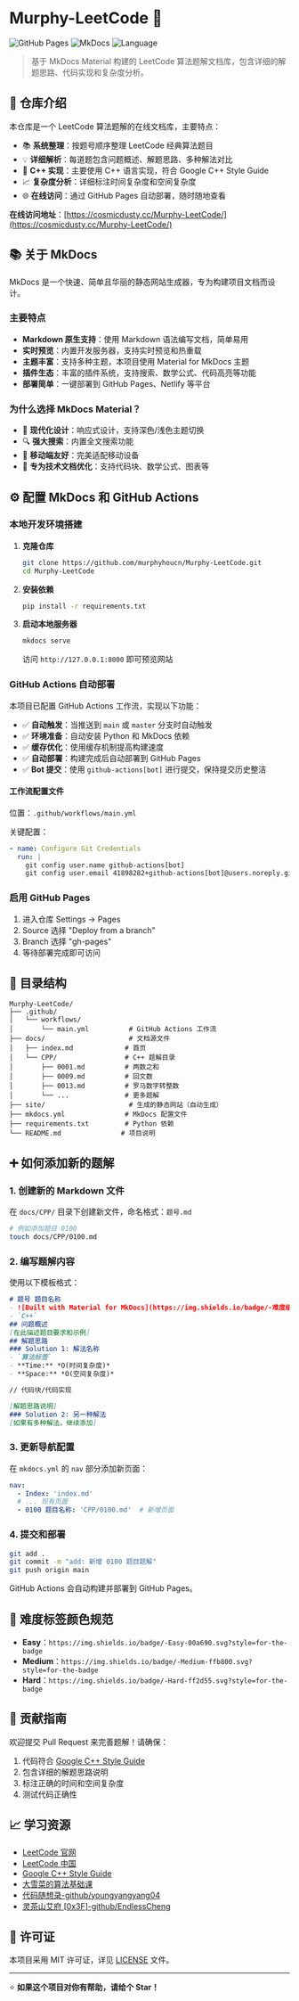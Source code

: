 # Murphy-LeetCode 🚀

![GitHub Pages](https://img.shields.io/badge/GitHub%20Pages-Live-brightgreen?style=for-the-badge&logo=github)
![MkDocs](https://img.shields.io/badge/MkDocs-Material-blue?style=for-the-badge&logo=markdown)
![Language](https://img.shields.io/badge/Language-C%2B%2B-orange?style=for-the-badge&logo=cplusplus)

> 基于 MkDocs Material 构建的 LeetCode 算法题解文档库，包含详细的解题思路、代码实现和复杂度分析。

## 📖 仓库介绍

本仓库是一个 LeetCode 算法题解的在线文档库，主要特点：

- 📚 **系统整理**：按题号顺序整理 LeetCode 经典算法题目
- 💡 **详细解析**：每道题包含问题概述、解题思路、多种解法对比
- 🎯 **C++ 实现**：主要使用 C++ 语言实现，符合 Google C++ Style Guide
- 📈 **复杂度分析**：详细标注时间复杂度和空间复杂度
- 🌐 **在线访问**：通过 GitHub Pages 自动部署，随时随地查看

**在线访问地址**：[https://cosmicdusty.cc/Murphy-LeetCode/](https://cosmicdusty.cc/Murphy-LeetCode/)

## 📚 关于 MkDocs

MkDocs 是一个快速、简单且华丽的静态网站生成器，专为构建项目文档而设计。

### 主要特点

- **Markdown 原生支持**：使用 Markdown 语法编写文档，简单易用
- **实时预览**：内置开发服务器，支持实时预览和热重载
- **主题丰富**：支持多种主题，本项目使用 Material for MkDocs 主题
- **插件生态**：丰富的插件系统，支持搜索、数学公式、代码高亮等功能
- **部署简单**：一键部署到 GitHub Pages、Netlify 等平台

### 为什么选择 MkDocs Material？

- 🎨 **现代化设计**：响应式设计，支持深色/浅色主题切换
- 🔍 **强大搜索**：内置全文搜索功能
- 📱 **移动端友好**：完美适配移动设备
- 🎯 **专为技术文档优化**：支持代码块、数学公式、图表等

## ⚙️ 配置 MkDocs 和 GitHub Actions

### 本地开发环境搭建

1. **克隆仓库**
   ```bash
   git clone https://github.com/murphyhoucn/Murphy-LeetCode.git
   cd Murphy-LeetCode
   ```

2. **安装依赖**
   ```bash
   pip install -r requirements.txt
   ```

3. **启动本地服务器**
   ```bash
   mkdocs serve
   ```
   访问 `http://127.0.0.1:8000` 即可预览网站

### GitHub Actions 自动部署

本项目已配置 GitHub Actions 工作流，实现以下功能：

- ✅ **自动触发**：当推送到 `main` 或 `master` 分支时自动触发
- ✅ **环境准备**：自动安装 Python 和 MkDocs 依赖
- ✅ **缓存优化**：使用缓存机制提高构建速度
- ✅ **自动部署**：构建完成后自动部署到 GitHub Pages
- ✅ **Bot 提交**：使用 `github-actions[bot]` 进行提交，保持提交历史整洁

#### 工作流配置文件

位置：`.github/workflows/main.yml`

关键配置：
```yaml
- name: Configure Git Credentials
  run: |
    git config user.name github-actions[bot]
    git config user.email 41898282+github-actions[bot]@users.noreply.github.com
```

### 启用 GitHub Pages

1. 进入仓库 Settings → Pages
2. Source 选择 "Deploy from a branch"
3. Branch 选择 "gh-pages"
4. 等待部署完成即可访问

## 📁 目录结构

```
Murphy-LeetCode/
├── .github/
│   └── workflows/
│       └── main.yml          # GitHub Actions 工作流
├── docs/                     # 文档源文件
│   ├── index.md             # 首页
│   └── CPP/                 # C++ 题解目录
│       ├── 0001.md          # 两数之和
│       ├── 0009.md          # 回文数
│       ├── 0013.md          # 罗马数字转整数
│       └── ...              # 更多题解
├── site/                     # 生成的静态网站（自动生成）
├── mkdocs.yml               # MkDocs 配置文件
├── requirements.txt         # Python 依赖
└── README.md               # 项目说明
```

## ➕ 如何添加新的题解

### 1. 创建新的 Markdown 文件

在 `docs/CPP/` 目录下创建新文件，命名格式：`题号.md`

```bash
# 例如添加题目 0100
touch docs/CPP/0100.md
```

### 2. 编写题解内容
使用以下模板格式：
```markdown
# 题号 题目名称
- ![Built with Material for MkDocs](https://img.shields.io/badge/-难度级别-颜色.svg?style=for-the-badge")
- `C++`
## 问题概述
[在此描述题目要求和示例]
## 解题思路
### Solution 1: 解法名称
- `算法标签`
- **Time:** *O(时间复杂度)*
- **Space:** *O(空间复杂度)*

// 代码块/代码实现

[解题思路说明]
### Solution 2: 另一种解法
[如果有多种解法，继续添加]
```

### 3. 更新导航配置

在 `mkdocs.yml` 的 `nav` 部分添加新页面：

```yaml
nav:
  - Index: 'index.md'
  # ... 现有页面
  - 0100 题目名称: 'CPP/0100.md'  # 新增页面
```

### 4. 提交和部署

```bash
git add .
git commit -m "add: 新增 0100 题目题解"
git push origin main
```

GitHub Actions 会自动构建并部署到 GitHub Pages。

## 🎨 难度标签颜色规范

- **Easy**：`https://img.shields.io/badge/-Easy-00a690.svg?style=for-the-badge`
- **Medium**：`https://img.shields.io/badge/-Medium-ffb800.svg?style=for-the-badge`
- **Hard**：`https://img.shields.io/badge/-Hard-ff2d55.svg?style=for-the-badge`

## 🤝 贡献指南

欢迎提交 Pull Request 来完善题解！请确保：

1. 代码符合 [Google C++ Style Guide](https://google.github.io/styleguide/cppguide.html)
2. 包含详细的解题思路说明
3. 标注正确的时间和空间复杂度
4. 测试代码正确性

## 📈 学习资源

- [LeetCode 官网](https://leetcode.com/)
- [LeetCode 中国](https://leetcode.cn/)
- [Google C++ Style Guide](https://google.github.io/styleguide/cppguide.html)
- [大雪菜的算法基础课](https://space.bilibili.com/7836741/channel/seriesdetail?sid=369277)
- [代码随想录-github/youngyangyang04](https://github.com/youngyangyang04/leetcode-master)
- [灵茶山艾府 [0x3F]-github/EndlessCheng](https://github.com/EndlessCheng)

## 📄 许可证

本项目采用 MIT 许可证，详见 [LICENSE](LICENSE) 文件。

---

⭐ **如果这个项目对你有帮助，请给个 Star！**
